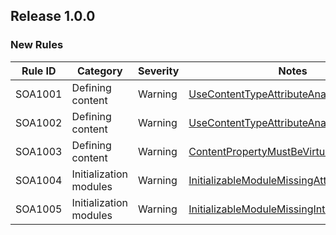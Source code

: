 ﻿## Release 1.0.0

### New Rules

Rule ID | Category | Severity | Notes
--------|----------|----------|-------
SOA1001 | Defining content | Warning | [UseContentTypeAttributeAnalyzer](https://github.com/Stekeblad/stekeblad.optimizely.analyzers/blob/master/doc/Analyzers/SOA1001.md)
SOA1002 | Defining content | Warning | [UseContentTypeAttributeAnalyzer](https://github.com/Stekeblad/stekeblad.optimizely.analyzers/blob/master/doc/Analyzers/SOA1002.md)
SOA1003 | Defining content | Warning | [ContentPropertyMustBeVirtualAnalyzer](https://github.com/Stekeblad/stekeblad.optimizely.analyzers/blob/master/doc/Analyzers/SOA1003.md)
SOA1004 | Initialization modules | Warning | [InitializableModuleMissingAttributeAnalyzer](https://github.com/Stekeblad/stekeblad.optimizely.analyzers/blob/master/doc/Analyzers/SOA1004.md)
SOA1005 | Initialization modules | Warning | [InitializableModuleMissingInterfaceAnalyzer](https://github.com/Stekeblad/stekeblad.optimizely.analyzers/blob/master/doc/Analyzers/SOA1005.md)